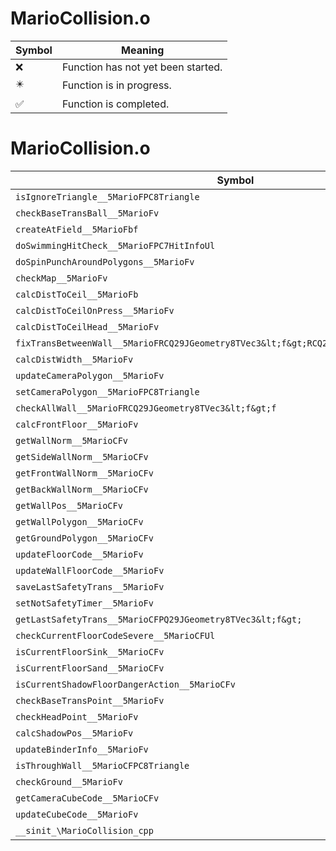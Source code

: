 # MarioCollision.o
| Symbol | Meaning 
| ------------- | ------------- 
| :x: | Function has not yet been started. 
| :eight_pointed_black_star: | Function is in progress. 
| :white_check_mark: | Function is completed. 


# MarioCollision.o
| Symbol | Decompiled? |
| ------------- | ------------- |
| `isIgnoreTriangle__5MarioFPC8Triangle` | :x: |
| `checkBaseTransBall__5MarioFv` | :x: |
| `createAtField__5MarioFbf` | :x: |
| `doSwimmingHitCheck__5MarioFPC7HitInfoUl` | :x: |
| `doSpinPunchAroundPolygons__5MarioFv` | :x: |
| `checkMap__5MarioFv` | :x: |
| `calcDistToCeil__5MarioFb` | :x: |
| `calcDistToCeilOnPress__5MarioFv` | :x: |
| `calcDistToCeilHead__5MarioFv` | :x: |
| `fixTransBetweenWall__5MarioFRCQ29JGeometry8TVec3&lt;f&gt;RCQ29JGeometry8TVec3&lt;f&gt;` | :x: |
| `calcDistWidth__5MarioFv` | :x: |
| `updateCameraPolygon__5MarioFv` | :x: |
| `setCameraPolygon__5MarioFPC8Triangle` | :x: |
| `checkAllWall__5MarioFRCQ29JGeometry8TVec3&lt;f&gt;f` | :x: |
| `calcFrontFloor__5MarioFv` | :x: |
| `getWallNorm__5MarioCFv` | :x: |
| `getSideWallNorm__5MarioCFv` | :x: |
| `getFrontWallNorm__5MarioCFv` | :x: |
| `getBackWallNorm__5MarioCFv` | :x: |
| `getWallPos__5MarioCFv` | :x: |
| `getWallPolygon__5MarioCFv` | :x: |
| `getGroundPolygon__5MarioCFv` | :x: |
| `updateFloorCode__5MarioFv` | :x: |
| `updateWallFloorCode__5MarioFv` | :x: |
| `saveLastSafetyTrans__5MarioFv` | :x: |
| `setNotSafetyTimer__5MarioFv` | :x: |
| `getLastSafetyTrans__5MarioCFPQ29JGeometry8TVec3&lt;f&gt;` | :x: |
| `checkCurrentFloorCodeSevere__5MarioCFUl` | :x: |
| `isCurrentFloorSink__5MarioCFv` | :x: |
| `isCurrentFloorSand__5MarioCFv` | :x: |
| `isCurrentShadowFloorDangerAction__5MarioCFv` | :x: |
| `checkBaseTransPoint__5MarioFv` | :x: |
| `checkHeadPoint__5MarioFv` | :x: |
| `calcShadowPos__5MarioFv` | :x: |
| `updateBinderInfo__5MarioFv` | :x: |
| `isThroughWall__5MarioCFPC8Triangle` | :x: |
| `checkGround__5MarioFv` | :x: |
| `getCameraCubeCode__5MarioCFv` | :x: |
| `updateCubeCode__5MarioFv` | :x: |
| `__sinit_\MarioCollision_cpp` | :x: |
